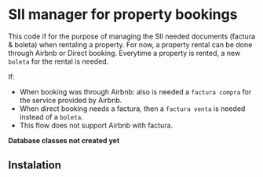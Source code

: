 # SII manager for property bookings
This code if for the purpose of managing the SII needed documents (factura & boleta) when rentaling a property.
For now, a property rental can be done through Airbnb or Direct booking.
Everytime a property is rented, a new `boleta` for the rental is needed.

If:
   - When booking was through Airbnb: also is needed a `factura compra` for the service provided by Airbnb.
   - When direct booking needs a factura, then a `factura venta` is needed instead of a `boleta`. 
   - This flow does not support Airbnb with factura. 

**Database classes not created yet**

## Instalation



